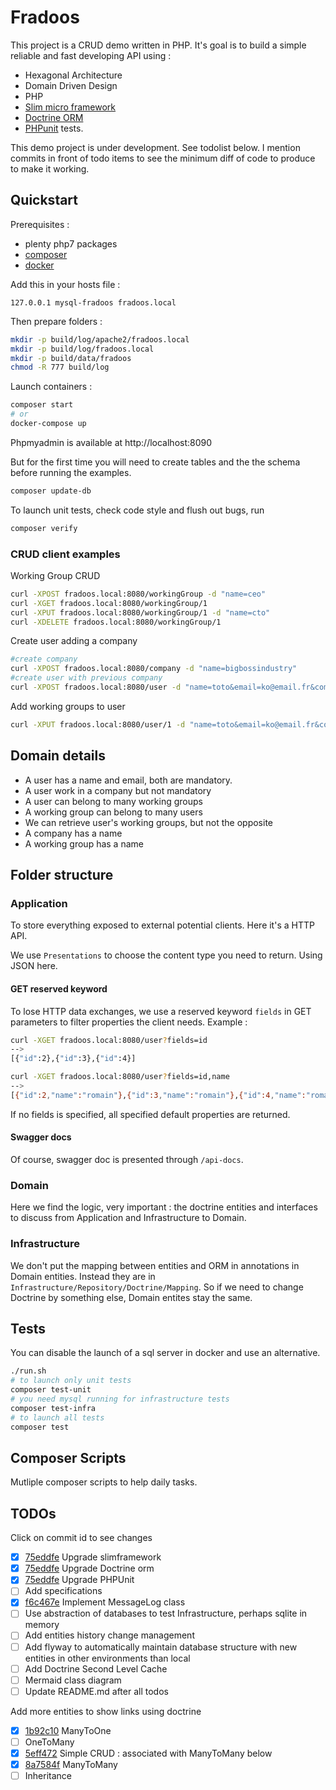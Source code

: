# Fradoos

This project is a CRUD demo written in PHP. It's goal is to build a simple reliable and fast developing API
using :
- Hexagonal Architecture
- Domain Driven Design
- PHP
- [Slim micro framework](http://www.slimframework.com/)
- [Doctrine ORM](https://www.doctrine-project.org)
- [PHPunit](https://phpunit.de/) tests.

This demo project is under development. See todolist below. I mention commits in front of todo items to see the minimum
diff of code to produce to make it working.

## Quickstart

Prerequisites :
- plenty php7 packages
- [composer](https://getcomposer.org/)
- [docker](https://www.docker.com/)

Add this in your hosts file :
```
127.0.0.1 mysql-fradoos fradoos.local
```

Then prepare folders :
```bash
mkdir -p build/log/apache2/fradoos.local
mkdir -p build/log/fradoos.local
mkdir -p build/data/fradoos
chmod -R 777 build/log
```

Launch containers :
```bash
composer start
# or
docker-compose up
```
Phpmyadmin is available at http://localhost:8090

But for the first time you will need to create tables and the the schema before running the examples.
```bash
composer update-db
```

To launch unit tests, check code style and flush out bugs, run
```bash
composer verify
```

### CRUD client examples
Working Group CRUD
```bash
curl -XPOST fradoos.local:8080/workingGroup -d "name=ceo"
curl -XGET fradoos.local:8080/workingGroup/1
curl -XPUT fradoos.local:8080/workingGroup/1 -d "name=cto"
curl -XDELETE fradoos.local:8080/workingGroup/1
```

Create user adding a company
```bash
#create company
curl -XPOST fradoos.local:8080/company -d "name=bigbossindustry"
#create user with previous company
curl -XPOST fradoos.local:8080/user -d "name=toto&email=ko@email.fr&company=1"
```

Add working groups to user
```bash
curl -XPUT fradoos.local:8080/user/1 -d "name=toto&email=ko@email.fr&company=2&workingGroups[]=1&workingGroups[]=2"
```


## Domain details

- A user has a name and email, both are mandatory.
- A user work in a company but not mandatory
- A user can belong to many working groups
- A working group can belong to many users
- We can retrieve user's working groups, but not the opposite
- A company has a name
- A working group has a name

## Folder structure

### Application

To store everything exposed to external potential clients. Here it's a HTTP API.

We use `Presentations` to choose the content type you need to return. Using JSON here.

#### GET reserved keyword

To lose HTTP data exchanges, we use a reserved keyword `fields` in GET parameters to filter properties the client needs.
Example :
```bash
curl -XGET fradoos.local:8080/user?fields=id
-->
[{"id":2},{"id":3},{"id":4}]

curl -XGET fradoos.local:8080/user?fields=id,name
-->
[{"id":2,"name":"romain"},{"id":3,"name":"romain"},{"id":4,"name":"romain"}
```

If no fields is specified, all specified default properties are returned.

#### Swagger docs

Of course, swagger doc is presented through `/api-docs`.

### Domain

Here we find the logic, very important : the doctrine entities and interfaces to discuss from Application and
Infrastructure to Domain.

### Infrastructure

We don't put the mapping between entities and ORM in annotations in Domain entities. Instead they are in
`Infrastructure/Repository/Doctrine/Mapping`. So if we need to change Doctrine by something else, Domain entites stay
the same.

## Tests

You can disable the launch of a sql server in docker and use an alternative.

```bash
./run.sh
# to launch only unit tests
composer test-unit
# you need mysql running for infrastructure tests
composer test-infra
# to launch all tests
composer test
```

## Composer Scripts

Mutliple composer scripts to help daily tasks.

## TODOs

Click on commit id to see changes

- [x] [75eddfe](https://github.com/r0mdau/fradoos/commit/75eddfe458ad039f23e19352e72ccef5eaa5cc55) Upgrade slimframework
- [x] [75eddfe](https://github.com/r0mdau/fradoos/commit/75eddfe458ad039f23e19352e72ccef5eaa5cc55) Upgrade Doctrine orm
- [x] [75eddfe](https://github.com/r0mdau/fradoos/commit/75eddfe458ad039f23e19352e72ccef5eaa5cc55) Upgrade PHPUnit
- [ ] Add specifications
- [x] [f6c467e](https://github.com/r0mdau/fradoos/commit/f6c467e333580c6f100815ee1d7e3fd323ae2279) Implement MessageLog class
- [ ] Use abstraction of databases to test Infrastructure, perhaps sqlite in memory
- [ ] Add entities history change management
- [ ] Add flyway to automatically maintain database structure with new entities in other environments than local
- [ ] Add Doctrine Second Level Cache
- [ ] Mermaid class diagram
- [ ] Update README.md after all todos

Add more entities to show links using doctrine
- [x] [1b92c10](https://github.com/r0mdau/fradoos/commit/1b92c102456ec90c9a7f019872827db85a94e596) ManyToOne
- [ ] OneToMany
- [x] [5eff472](https://github.com/r0mdau/fradoos/commit/5eff472f7a3c2125bbf07feba4b5de5af19ea895) Simple CRUD : associated with ManyToMany below
- [x] [8a7584f](https://github.com/r0mdau/fradoos/commit/8a7584f80ec2354fdf65370766331d33680cf2ff) ManyToMany
- [ ] Inheritance

